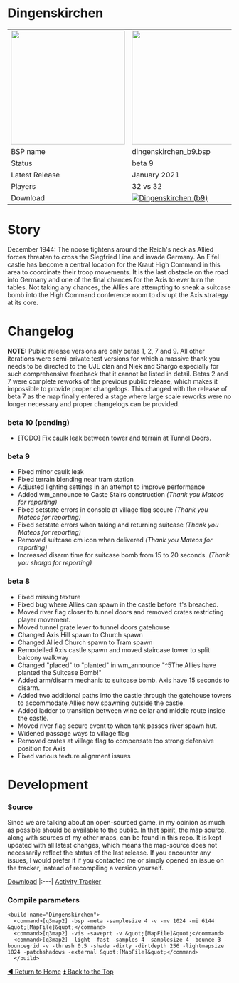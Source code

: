 Dingenskirchen
==========

<table>
 <tr>
  <td><a href="https://raw.githubusercontent.com/realkemon/home/master/levelshots/dingenskirchen.png"><img src="https://raw.githubusercontent.com/realkemon/home/master/levelshots/dingenskirchen.png" width="256"/></a></td>
  <td><a href="https://raw.githubusercontent.com/realkemon/home/master/levelshots/dingenskirchen_cc.png"><img src="https://raw.githubusercontent.com/realkemon/home/master/levelshots/dingenskirchen_cc.png" width="256"/></a></td>
  <td rowspan="8"><b>Index:</b><br>
<a href="https://github.com/realkemon/home/blob/master/README.md">Home</a><br>
<ul>
 <li><a href="https://github.com/realkemon/home/blob/master/pages/dingenskirchen.md#story">Story</a></li>
 <li><a href="https://github.com/realkemon/home/blob/master/pages/dingenskirchen.md#media">Media</a></li>
 <li><a href="https://github.com/realkemon/home/blob/master/pages/dingenskirchen.md#changelog">Changelog</a></li>
 <ul>
  <li><a href="https://github.com/realkemon/home/blob/master/pages/dingenskirchen.md#beta-10-pending">beta 10 (pending)</a></li>
  <li><a href="https://github.com/realkemon/home/blob/master/pages/dingenskirchen.md#beta-9">beta 9</a></li>
  <li><a href="https://github.com/realkemon/home/blob/master/pages/dingenskirchen.md#beta-8">beta 8</a></li>
 </ul>
 <li><a href="https://github.com/realkemon/home/blob/master/pages/dingenskirchen.md#development">Development</a></li>
 <ul>
  <li><a href="https://github.com/realkemon/home/blob/master/pages/dingenskirchen.md#source">Source</a></li>
  <li><a href="https://github.com/realkemon/home/blob/master/pages/dingenskirchen.md#compile-parameters">Compile Parameters</a></li>
 </ul></td>
 </tr>
 <tr>
  <td>BSP name</td>
  <td>dingenskirchen_b9.bsp</td>
 </tr>
 <tr>
  <td>Status</td>
  <td>beta 9</td>
 </tr>
 <tr> 
  <td>Latest Release</td>
  <td>January 2021</td>
 </tr>
 <tr>
  <td>Players</td>
  <td>32 vs 32</td>
 </tr>
 <tr>
  <td>Download</td>
  <td><a href="https://www.moddb.com/games/wolfenstein-enemy-territory/addons/dingenskirchen-b9" title="Download Dingenskirchen (b9) - Mod DB" target="_blank"><img src="https://button.moddb.com/download/medium/207418.png" alt="Dingenskirchen (b9)" /></a></td>
 </tr>
</table>

Story
============

December 1944:
The noose tightens around the Reich's neck as Allied forces threaten to cross the Siegfried Line and invade Germany. An Eifel castle has become a central location for the Kraut High Command in this area to coordinate their troop movements. It is the last obstacle on the road into Germany and one of the final chances for the Axis to ever turn the tables. Not taking any chances, the Allies are attempting to sneak a suitcase bomb into the High Command conference room to disrupt the Axis strategy at its core.

Changelog
============

**NOTE:** Public release versions are only betas 1, 2, 7 and 9. All other iterations were semi-private test versions for which a massive thank you needs to be directed to the UJE clan and Niek and Shargo especially for such comprehensive feedback that it cannot be listed in detail. Betas 2 and 7 were complete reworks of the previous public release, which makes it impossible to provide proper changelogs. This changed with the release of beta 7 as the map finally entered a stage where large scale reworks were no longer necessary and proper changelogs can be provided.

### beta 10 (pending)

* [TODO] Fix caulk leak between tower and terrain at Tunnel Doors.

### beta 9

* Fixed minor caulk leak
* Fixed terrain blending near tram station
* Adjusted lighting settings in an attempt to improve performance
* Added wm_announce to Caste Stairs construction *(Thank you Mateos for reporting)*
* Fixed setstate errors in console at village flag secure *(Thank you Mateos for reporting)*
* Fixed setstate errors when taking and returning suitcase *(Thank you Mateos for reporting)*
* Removed suitcase cm icon when delivered *(Thank you Mateos for reporting)*
* Increased disarm time for suitcase bomb from 15 to 20 seconds. *(Thank you shargo for reporting)*

### beta 8
* Fixed missing texture
* Fixed bug where Allies can spawn in the castle before it's breached.
* Moved river flag closer to tunnel doors and removed crates restricting player movement.
* Moved tunnel grate lever to tunnel doors gatehouse
* Changed Axis Hill spawn to Church spawn
* Changed Allied Church spawn to Tram spawn
* Remodelled Axis castle spawn and moved staircase tower to split balcony walkway
* Changed "placed" to "planted" in wm_announce "^5The Allies have planted the Suitcase Bomb!"
* Added arm/disarm mechanic to suitcase bomb. Axis have 15 seconds to disarm.
* Added two additional paths into the castle through the gatehouse towers to accommodate Allies now spawning outside the castle.
* Added ladder to transition between wine cellar and middle route inside the castle.
* Moved river flag secure event to when tank passes river spawn hut.
* Widened passage ways to village flag
* Removed crates at village flag to compensate too strong defensive position for Axis
* Fixed various texture alignment issues

Development
============
 
### Source

Since we are talking about an open-sourced game, in my opinion as much as possible should be available to the public. In that spirit, the map source, along with sources of my other maps, can be found in this repo. It is kept updated with all latest changes, which means the map-source does not necessarily reflect the status of the last release. If you encounter any issues, I would prefer it if you contacted me or simply opened an issue on the tracker, instead of recompiling a version yourself.

[Download](https://github.com/realkemon/home/tree/master/maps)
|:---|
[Activity Tracker](https://github.com/realkemon/home/milestone/7)

### Compile parameters

```
<build name="Dingenskirchen">
  <command>[q3map2] -bsp -meta -samplesize 4 -v -mv 1024 -mi 6144 &quot;[MapFile]&quot;</command>
  <command>[q3map2] -vis -saveprt -v &quot;[MapFile]&quot;</command>
  <command>[q3map2] -light -fast -samples 4 -samplesize 4 -bounce 3 -bouncegrid -v -thresh 0.5 -shade -dirty -dirtdepth 256 -lightmapsize 1024 -patchshadows -external &quot;[MapFile]&quot;</command>
  </build>
```

[:arrow_backward: Return to Home](https://github.com/realkemon/home/blob/master/README.md) [:arrow_double_up: Back to the Top](https://github.com/realkemon/home/blob/master/pages/dingenskirchen.md)
